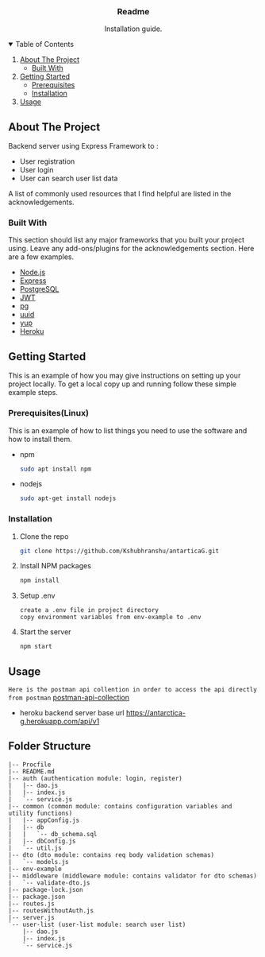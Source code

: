 <!-- PROJECT LOGO -->
<br />
<p align="center">

  <h3 align="center">Readme</h3>

  <p align="center">
    Installation guide.
  </p>
</p>



<!-- TABLE OF CONTENTS -->
<details open="open">
  <summary>Table of Contents</summary>
  <ol>
    <li>
      <a href="#about-the-project">About The Project</a>
      <ul>
        <li><a href="#built-with">Built With</a></li>
      </ul>
    </li>
    <li>
      <a href="#getting-started">Getting Started</a>
      <ul>
        <li><a href="#prerequisites">Prerequisites</a></li>
        <li><a href="#installation">Installation</a></li>
      </ul>
    </li>
    <li><a href="#usage">Usage</a></li>
  </ol>
</details>



<!-- ABOUT THE PROJECT -->
## About The Project

Backend server using Express Framework to :

  * User registration
  * User login
  * User can search user list data

A list of commonly used resources that I find helpful are listed in the acknowledgements.

### Built With

This section should list any major frameworks that you built your project using. Leave any add-ons/plugins for the acknowledgements section. Here are a few examples.
* [Node.js](https://nodejs.org/)
* [Express](https://expressjs.com/)
* [PostgreSQL](https://www.postgresql.org/)
* [JWT](https://www.npmjs.com/package/jsonwebtoken)
* [pg](https://www.npmjs.com/package/pg)
* [uuid](https://www.npmjs.com/package/uuidv4)
* [yup](https://www.npmjs.com/package/yup)
* [Heroku](https://dashboard.heroku.com/)



<!-- GETTING STARTED -->
## Getting Started

This is an example of how you may give instructions on setting up your project locally.
To get a local copy up and running follow these simple example steps.

### Prerequisites(Linux)

This is an example of how to list things you need to use the software and how to install them.
* npm
  ```sh
  sudo apt install npm
  ```
* nodejs
  ```sh
  sudo apt-get install nodejs
  ```

### Installation

1. Clone the repo
   ```sh
   git clone https://github.com/Kshubhranshu/antarticaG.git
   ```
2. Install NPM packages
   ```sh
   npm install
   ```
3. Setup .env
   ```
   create a .env file in project directory
   copy environment variables from env-example to .env
   ```
4. Start the server
   ```sh
   npm start
   ```



<!-- USAGE EXAMPLES -->
## Usage
`Here is the postman api collention in order to access the api directly from postman`  [postman-api-collection](https://www.getpostman.com/collections/c7ec9363fa30304f34cb)
* heroku backend server base url https://antarctica-g.herokuapp.com/api/v1

## Folder Structure
```
|-- Procfile
|-- README.md
|-- auth (authentication module: login, register)
|   |-- dao.js
|   |-- index.js
|   `-- service.js
|-- common (common module: contains configuration variables and utility functions)
|   |-- appConfig.js
|   |-- db
|   |   `-- db_schema.sql
|   |-- dbConfig.js
|   `-- util.js
|-- dto (dto module: contains req body validation schemas)
|   `-- models.js
|-- env-example
|-- middleware (middleware module: contains validator for dto schemas)
|   `-- validate-dto.js
|-- package-lock.json
|-- package.json
|-- routes.js
|-- routesWithoutAuth.js
|-- server.js
`-- user-list (user-list module: search user list)
    |-- dao.js
    |-- index.js
    `-- service.js

```